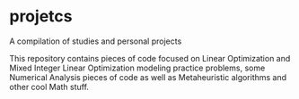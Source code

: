 # projetcs
A compilation of studies and personal projects

This repository contains pieces of code focused on Linear Optimization and Mixed Integer Linear Optimization modeling practice problems, some Numerical Analysis pieces of code
as well as Metaheuristic algorithms and other cool Math stuff.
